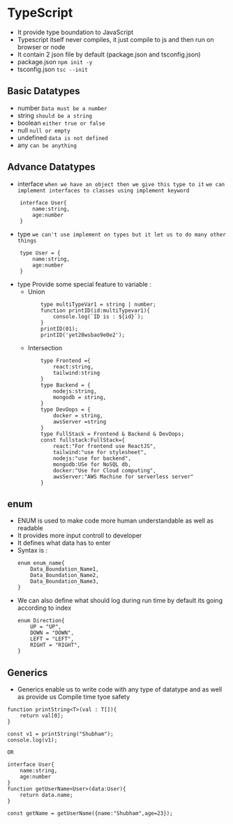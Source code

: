 # TypeScript

- It provide type boundation to JavaScript
- Typescript itself never compiles, it just compile to js and then run on browser or node
- It contain 2 json file by default (package.json and tsconfig.json)
- package.json `npm init -y`
- tsconfig.json `tsc --init`

## Basic Datatypes

- number `Data must be a number`
- string `should be a string`
- boolean `either true or false`
- null `null or empty`
- undefined `data is not defined`
- any `can be anything`

## Advance Datatypes

- interface 
`when we have an object then we give this type to it`
`we can implement interfaces to classes using implement keyword`
```
    interface User{
        name:string,
        age:number
    }
```
- type 
`we can't use implement on types but it let us to do many other things`
```
    type User = {
        name:string,
        age:number
    }
```
- type Provide some special feature to variable :
    - Union
        ```
            type multiTypeVar1 = string | number;
            function printID(id:multiTypevar1){
                console.log(`ID is : ${id}`);
            }
            printID(01);
            printID('yet28wsbao9e0e2');
        ```
    - Intersection 
        ```
            type Frontend ={
                react:string,
                tailwind:string
            }
            type Backend = {
                nodejs:string,
                mongodb = string,
            }
            type DevOops = {
                docker = string,
                awsServer =string
            }
            type FullStack = Frontend & Backend & DevOops; 
            const fullstack:FullStack={
                react:"For frontend use ReactJS",
                tailwind:"use for stylesheet",
                nodejs:"use for backend",
                mongodb:USe for NoSQL db,
                docker:"Use for Cloud computing",
                awsServer:"AWS Machine for serverless server"
            } 
        ```
## enum

- ENUM is used to make code more human understandable as well as readable
- It provides more input controll to developer
- It defines what data has to enter
- Syntax is :
  ```
  enum enum_name{
      Data_Boundation_Name1,
      Data_Boundation_Name2,
      Data_Boundation_Name3,
  }
  ```
- We can also define what should log during run time by default its going according to index
  ```
  enum Direction{
      UP = "UP",
      DOWN = "DOWN",
      LEFT = "LEFT",
      RIGHT = "RIGHT",
  }
  ```

## Generics

- Generics enable us to write code with any type of datatype and as well as provide us Compile time tyoe safety
```
function printString<T>(val : T[]){
    return val[0];
}

const v1 = printString("Shubham");
console.log(v1);
``` 
    OR
```
interface User{
    name:string,
    age:number
}
function getUserName<User>(data:User){
    return data.name;
}

const getName = getUserName({name:"Shubham",age=23});
```
